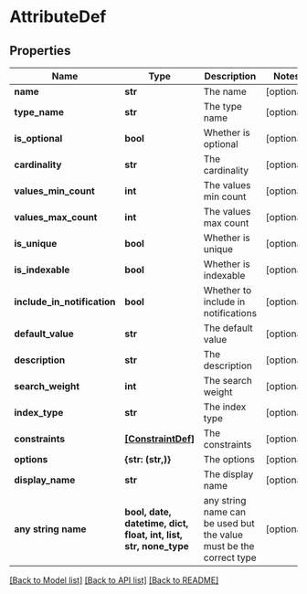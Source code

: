 # AttributeDef


## Properties
Name | Type | Description | Notes
------------ | ------------- | ------------- | -------------
**name** | **str** | The name | [optional] 
**type_name** | **str** | The type name | [optional] 
**is_optional** | **bool** | Whether is optional | [optional] 
**cardinality** | **str** | The cardinality | [optional] 
**values_min_count** | **int** | The values min count | [optional] 
**values_max_count** | **int** | The values max count | [optional] 
**is_unique** | **bool** | Whether is unique | [optional] 
**is_indexable** | **bool** | Whether is indexable | [optional] 
**include_in_notification** | **bool** | Whether to include in notifications | [optional] 
**default_value** | **str** | The default value | [optional] 
**description** | **str** | The description | [optional] 
**search_weight** | **int** | The search weight | [optional] 
**index_type** | **str** | The index type | [optional] 
**constraints** | [**[ConstraintDef]**](ConstraintDef.md) | The constraints | [optional] 
**options** | **{str: (str,)}** | The options | [optional] 
**display_name** | **str** | The display name | [optional] 
**any string name** | **bool, date, datetime, dict, float, int, list, str, none_type** | any string name can be used but the value must be the correct type | [optional]

[[Back to Model list]](../README.md#documentation-for-models) [[Back to API list]](../README.md#documentation-for-api-endpoints) [[Back to README]](../README.md)


